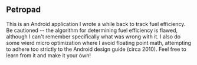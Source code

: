 ## Petropad

This is an Android application I wrote a while back to track fuel efficiency.  Be cautioned -- the algorithm for determining fuel efficiency is flawed, although I can't remember specifically what was wrong with it.  I also do some wierd micro optimization where I avoid floating point math, attempting to adhere too strictly to the Android design guide (circa 2010).  Feel free to learn from it and make it your own!